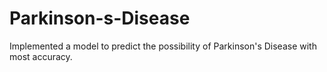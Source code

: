 # Parkinson-s-Disease
Implemented a model to predict the possibility of Parkinson's Disease with most accuracy.
